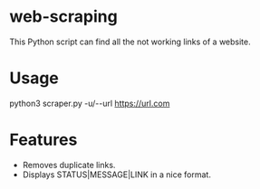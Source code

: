# web-scraping
This Python script can find all the not working links of a website. 

# Usage
python3 scraper.py -u/--url https://url.com

# Features
- Removes duplicate links.
- Displays STATUS|MESSAGE|LINK in a nice format.
